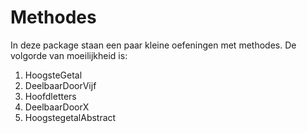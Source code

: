 # Methodes
In deze package staan een paar kleine oefeningen met methodes.
De volgorde van moeilijkheid is:

 1) HoogsteGetal
 2) DeelbaarDoorVijf
 3) Hoofdletters
 4) DeelbaarDoorX
 5) HoogstegetalAbstract